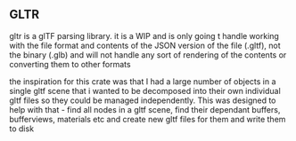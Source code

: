 ## GLTR

gltr is a glTF parsing library. it is a WIP and is only going t handle working with the file format and contents 
of the JSON version of the file (.gltf), not the binary (.glb) and will not handle any sort of rendering of the contents
or converting them to other formats

the inspiration for this crate was that I had a large number of objects in a single gltf scene that
i wanted to be decomposed into their own individual gltf files so they could be managed independently.
This was designed to help with that - find all nodes in a gltf scene, find their dependant buffers, bufferviews, materials
etc and create new gltf files for them and write them to disk
